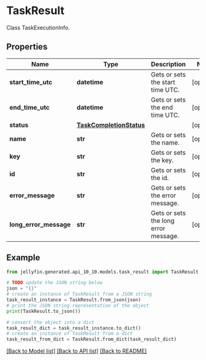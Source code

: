 # TaskResult

Class TaskExecutionInfo.

## Properties

Name | Type | Description | Notes
------------ | ------------- | ------------- | -------------
**start_time_utc** | **datetime** | Gets or sets the start time UTC. | [optional] 
**end_time_utc** | **datetime** | Gets or sets the end time UTC. | [optional] 
**status** | [**TaskCompletionStatus**](TaskCompletionStatus.md) |  | [optional] 
**name** | **str** | Gets or sets the name. | [optional] 
**key** | **str** | Gets or sets the key. | [optional] 
**id** | **str** | Gets or sets the id. | [optional] 
**error_message** | **str** | Gets or sets the error message. | [optional] 
**long_error_message** | **str** | Gets or sets the long error message. | [optional] 

## Example

```python
from jellyfin.generated.api_10_10.models.task_result import TaskResult

# TODO update the JSON string below
json = "{}"
# create an instance of TaskResult from a JSON string
task_result_instance = TaskResult.from_json(json)
# print the JSON string representation of the object
print(TaskResult.to_json())

# convert the object into a dict
task_result_dict = task_result_instance.to_dict()
# create an instance of TaskResult from a dict
task_result_from_dict = TaskResult.from_dict(task_result_dict)
```
[[Back to Model list]](README.md#documentation-for-models) [[Back to API list]](README.md#documentation-for-api-endpoints) [[Back to README]](README.md)


